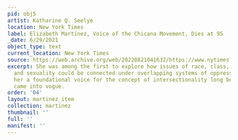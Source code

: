 ```yaml
---
pid: obj5
artist: Katharine Q. Seelye
location: New York Times
label: Elizabeth Martínez, Voice of the Chicana Movement, Dies at 95
_date: 6/29/2021
object_type: text
current_location: New York Times
source: https://web.archive.org/web/20220821041632/https://www.nytimes.com/2021/06/29/us/elizabeth-martinez-voice-of-the-chicana-movement-dies-at-95.html
excerpt: She was among the first to explore how issues of race, class, poverty, gender
  and sexuality could be connected under overlapping systems of oppression, making
  her a foundational voice for the concept of intersectionality long before that term
  came into vogue.
order: '04'
layout: martinez_item
collection: martinez
thumbnail: ''
full: ''
manifest: ''
---
```

